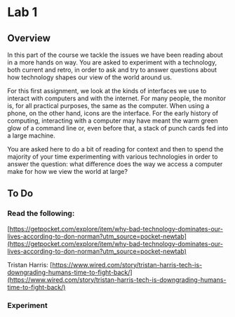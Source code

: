 # Lab 1

## Overview
In this part of the course we tackle the issues we have been reading about in a more hands on way. You are asked to experiment with a technology, both current and retro, in order to ask and try to answer questions about how technology shapes our view of the world around us. 

For this first assignment, we look at the kinds of interfaces we use to interact with computers and with the internet. For many people, the monitor is, for all practical purposes, the same as the computer. When using a phone, on the other hand, icons are the interface. For the early history of computing, interacting with a computer may have meant the warm green glow of a command line or, even before that, a stack of punch cards fed into a large machine. 

You are asked here to do a bit of reading for context and then to spend the majority of your time experimenting with various technologies in order to answer the question: what difference does the way we access a computer make for how we view the world at large?

## To Do
### Read the following:

[https://getpocket.com/explore/item/why-bad-technology-dominates-our-lives-according-to-don-norman?utm_source=pocket-newtab](https://getpocket.com/explore/item/why-bad-technology-dominates-our-lives-according-to-don-norman?utm_source=pocket-newtab)

Tristan Harris: [https://www.wired.com/story/tristan-harris-tech-is-downgrading-humans-time-to-fight-back/](https://www.wired.com/story/tristan-harris-tech-is-downgrading-humans-time-to-fight-back/)

### Experiment
